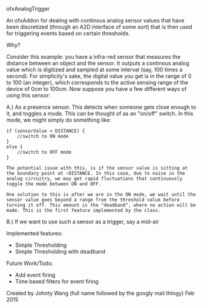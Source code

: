 ofxAnalogTrigger

An ofxAddon for dealing with continous analog sensor values that have been discretized (through an A2D interface of some sort) that is then used for triggering events based on certain thresholds.

Why?

Consider this example: you have a infra-red sensor that measures the distance between an object and the sensor. It outputs a continous analog value which is digitized and sampled at some interval (say, 100 times a second). For simplicity's sake, the digital value you get is in the range of 0 to 100 (an integer), which corresponds to the active sensing range of the device of 0cm to 100cm. Now suppose you have a few different ways of using this sensor:

A.) As a presence sensor. This detects when someone gets close enough to it, and toggles a mode. This can be thought of as an "on/off" switch.  In this mode, we might simply do something like:

    if (sensorValue < DISTANCE) {
        //switch to ON mode
    }
    else {
        //switch to OFF mode
    }

    The potential issue with this, is if the sensor value is sitting at the boundary point at ~DISTANCE. In this case, due to noise in the analog circuitry, we may get rapid fluctuations that continuously toggle the mode between ON and OFF.

    One solution to this is after we are in the ON mode, we wait until the sensor value goes beyond a range from the threshold value before turning it off. This amount is the "deadband", where no action will be made. This is the first feature implemented by the class.

B.) If we want to use such a sensor as a trigger, say a mid-air 



Implemented features:

- Simple Thresholding
- Simple Thresholding with deadband

Future Work/Todo:

- Add event firing
- Time based filters for event firing


Created by Johnty Wang (full name followed by the googly mail thingy) Feb 2015


